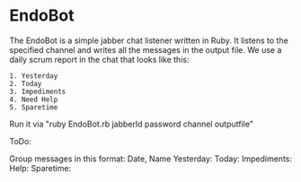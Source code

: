 EndoBot
=======

The EndoBot is a simple jabber chat listener written in Ruby.
It listens to the specified channel and writes all the messages in the output file.
We use a daily scrum report in the chat that looks like this:

    1. Yesterday
    2. Today
    3. Impediments
    4. Need Help
    5. Sparetime
    

Run it via "ruby EndoBot.rb jabberId password channel outputfile"

ToDo: 

Group messages in this format:
Date, Name
Yesterday: 
Today:
Impediments:
Help:
Sparetime:
